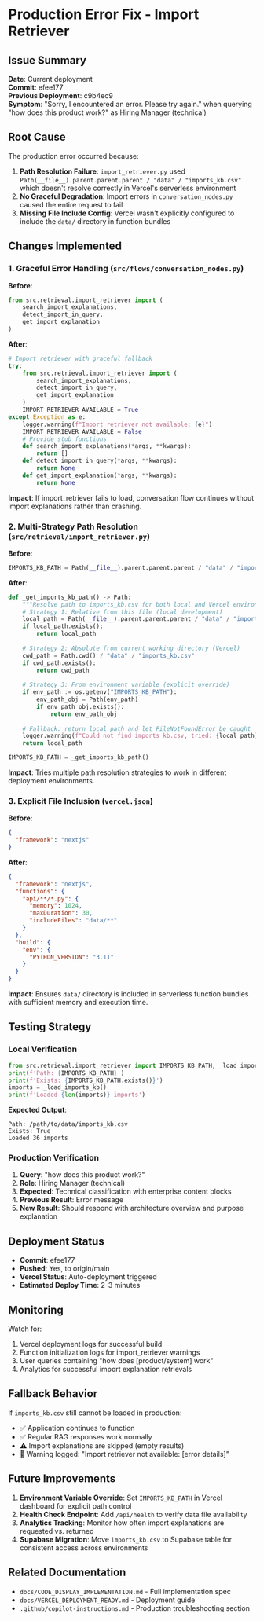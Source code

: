 # Production Error Fix - Import Retriever

## Issue Summary

**Date**: Current deployment  
**Commit**: efee177  
**Previous Deployment**: c9b4ec9  
**Symptom**: "Sorry, I encountered an error. Please try again." when querying "how does this product work?" as Hiring Manager (technical)

## Root Cause

The production error occurred because:

1. **Path Resolution Failure**: `import_retriever.py` used `Path(__file__).parent.parent.parent / "data" / "imports_kb.csv"` which doesn't resolve correctly in Vercel's serverless environment
2. **No Graceful Degradation**: Import errors in `conversation_nodes.py` caused the entire request to fail
3. **Missing File Include Config**: Vercel wasn't explicitly configured to include the `data/` directory in function bundles

## Changes Implemented

### 1. Graceful Error Handling (`src/flows/conversation_nodes.py`)

**Before**:
```python
from src.retrieval.import_retriever import (
    search_import_explanations,
    detect_import_in_query,
    get_import_explanation
)
```

**After**:
```python
# Import retriever with graceful fallback
try:
    from src.retrieval.import_retriever import (
        search_import_explanations,
        detect_import_in_query,
        get_import_explanation
    )
    IMPORT_RETRIEVER_AVAILABLE = True
except Exception as e:
    logger.warning(f"Import retriever not available: {e}")
    IMPORT_RETRIEVER_AVAILABLE = False
    # Provide stub functions
    def search_import_explanations(*args, **kwargs):
        return []
    def detect_import_in_query(*args, **kwargs):
        return None
    def get_import_explanation(*args, **kwargs):
        return None
```

**Impact**: If import_retriever fails to load, conversation flow continues without import explanations rather than crashing.

### 2. Multi-Strategy Path Resolution (`src/retrieval/import_retriever.py`)

**Before**:
```python
IMPORTS_KB_PATH = Path(__file__).parent.parent.parent / "data" / "imports_kb.csv"
```

**After**:
```python
def _get_imports_kb_path() -> Path:
    """Resolve path to imports_kb.csv for both local and Vercel environments."""
    # Strategy 1: Relative from this file (local development)
    local_path = Path(__file__).parent.parent.parent / "data" / "imports_kb.csv"
    if local_path.exists():
        return local_path
    
    # Strategy 2: Absolute from current working directory (Vercel)
    cwd_path = Path.cwd() / "data" / "imports_kb.csv"
    if cwd_path.exists():
        return cwd_path
    
    # Strategy 3: From environment variable (explicit override)
    if env_path := os.getenv("IMPORTS_KB_PATH"):
        env_path_obj = Path(env_path)
        if env_path_obj.exists():
            return env_path_obj
    
    # Fallback: return local path and let FileNotFoundError be caught
    logger.warning(f"Could not find imports_kb.csv, tried: {local_path}, {cwd_path}")
    return local_path

IMPORTS_KB_PATH = _get_imports_kb_path()
```

**Impact**: Tries multiple path resolution strategies to work in different deployment environments.

### 3. Explicit File Inclusion (`vercel.json`)

**Before**:
```json
{
  "framework": "nextjs"
}
```

**After**:
```json
{
  "framework": "nextjs",
  "functions": {
    "api/**/*.py": {
      "memory": 1024,
      "maxDuration": 30,
      "includeFiles": "data/**"
    }
  },
  "build": {
    "env": {
      "PYTHON_VERSION": "3.11"
    }
  }
}
```

**Impact**: Ensures `data/` directory is included in serverless function bundles with sufficient memory and execution time.

## Testing Strategy

### Local Verification
```python
from src.retrieval.import_retriever import IMPORTS_KB_PATH, _load_imports_kb
print(f'Path: {IMPORTS_KB_PATH}')
print(f'Exists: {IMPORTS_KB_PATH.exists()}')
imports = _load_imports_kb()
print(f'Loaded {len(imports)} imports')
```

**Expected Output**:
```
Path: /path/to/data/imports_kb.csv
Exists: True
Loaded 36 imports
```

### Production Verification

1. **Query**: "how does this product work?"
2. **Role**: Hiring Manager (technical)
3. **Expected**: Technical classification with enterprise content blocks
4. **Previous Result**: Error message
5. **New Result**: Should respond with architecture overview and purpose explanation

## Deployment Status

- **Commit**: efee177
- **Pushed**: Yes, to origin/main
- **Vercel Status**: Auto-deployment triggered
- **Estimated Deploy Time**: 2-3 minutes

## Monitoring

Watch for:
1. Vercel deployment logs for successful build
2. Function initialization logs for import_retriever warnings
3. User queries containing "how does [product/system] work"
4. Analytics for successful import explanation retrievals

## Fallback Behavior

If `imports_kb.csv` still cannot be loaded in production:
- ✅ Application continues to function
- ✅ Regular RAG responses work normally
- ⚠️ Import explanations are skipped (empty results)
- 📝 Warning logged: "Import retriever not available: [error details]"

## Future Improvements

1. **Environment Variable Override**: Set `IMPORTS_KB_PATH` in Vercel dashboard for explicit path control
2. **Health Check Endpoint**: Add `/api/health` to verify data file availability
3. **Analytics Tracking**: Monitor how often import explanations are requested vs. returned
4. **Supabase Migration**: Move `imports_kb.csv` to Supabase table for consistent access across environments

## Related Documentation

- `docs/CODE_DISPLAY_IMPLEMENTATION.md` - Full implementation spec
- `docs/VERCEL_DEPLOYMENT_READY.md` - Deployment guide
- `.github/copilot-instructions.md` - Production troubleshooting section
